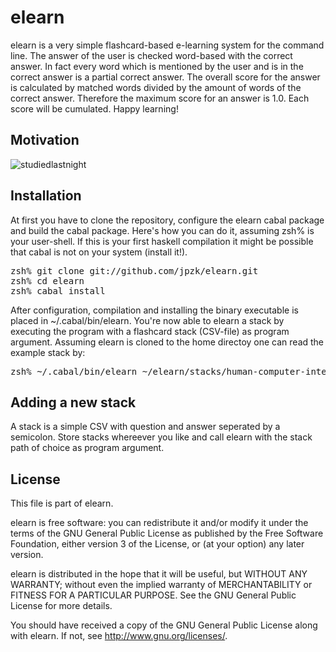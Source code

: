 # elearn 

elearn is a very simple flashcard-based e-learning system for the command line. The answer of the user is checked word-based with the correct answer. In fact every word which is mentioned by the user and is in the correct answer is a partial correct answer. The overall score for the answer is calculated by matched words divided by the amount of words of the correct answer. Therefore the maximum score for an answer is 1.0. Each score will be cumulated. Happy learning!

## Motivation

![studiedlastnight](http://www.ragetrolling.com/var/albums/I%20Studied%20Last%20Night.jpg?m=1320240239)


## Installation 

At first you have to clone the repository, configure the elearn cabal package and build the cabal package. Here's how you can do it, assuming zsh% is your user-shell. If this is your first haskell compilation it might be possible that cabal is not on your system (install it!).

<pre>
zsh% git clone git://github.com/jpzk/elearn.git
zsh% cd elearn
zsh% cabal install
</pre>

After configuration, compilation and installing the binary executable is placed in ~/.cabal/bin/elearn. You're now able to elearn a stack by executing the program with a flashcard stack (CSV-file) as program argument. Assuming elearn is cloned to the home directoy one can read the example stack by: 

<pre>
zsh% ~/.cabal/bin/elearn ~/elearn/stacks/human-computer-interaction.stack
</pre>

## Adding a new stack

A stack is a simple CSV with question and answer seperated by a semicolon. Store stacks whereever you like and call elearn with the stack path of choice as program argument.  



## License 

This file is part of elearn.

elearn is free software: you can redistribute it and/or modify
it under the terms of the GNU General Public License as published by
the Free Software Foundation, either version 3 of the License, or
(at your option) any later version.

elearn is distributed in the hope that it will be useful,
but WITHOUT ANY WARRANTY; without even the implied warranty of
MERCHANTABILITY or FITNESS FOR A PARTICULAR PURPOSE.  See the
GNU General Public License for more details.

You should have received a copy of the GNU General Public License
along with elearn.  If not, see <http://www.gnu.org/licenses/>.



